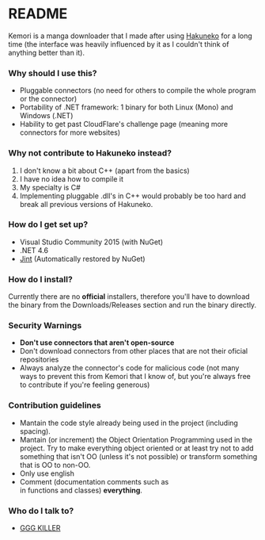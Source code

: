 # README #

Kemori is a manga downloader that I made after using [Hakuneko](https://sourceforge.net/projects/hakuneko/) for a long time (the interface was heavily influenced by it as I couldn't think of anything better than it).

### Why should I use this? ###
* Pluggable connectors (no need for others to compile the whole program or the connector)
* Portability of .NET framework: 1 binary for both Linux (Mono) and Windows (.NET)
* Hability to get past CloudFlare's challenge page (meaning more connectors for more websites)

### Why not contribute to Hakuneko instead? ###
1. I don't know a bit about C++ (apart from the basics)
2. I have no idea how to compile it
3. My specialty is C#
4. Implementing pluggable .dll's in C++ would probably be too hard and break all previous versions of Hakuneko.

### How do I get set up? ###
* Visual Studio Community 2015 (with NuGet)
* .NET 4.6
* [Jint](https://github.com/sebastienros/jint) (Automatically restored by NuGet)

### How do I install? ###
Currently there are no **official** installers, therefore you'll have to download the binary from the Downloads/Releases section and run the binary directly.

### Security Warnings ###
* **Don't use connectors that aren't open-source**
* Don't download connectors from other places that are not their oficial repositories
* Always analyze the connector's code for malicious code (not many ways to prevent this from Kemori that I know of, but you're always free to contribute if you're feeling generous)

### Contribution guidelines ###
* Mantain the code style already being used in the project (including spacing).
* Mantain (or increment) the Object Orientation Programming used in the project. Try to make everything object oriented or at least try not to add something that isn't OO (unless it's not possible) or transform something that is OO to non-OO.
* Only use english
* Comment (documentation comments such as <summary> in functions and classes) **everything**.

### Who do I talk to? ###
* [GGG KILLER](https://gggkiller.com)
